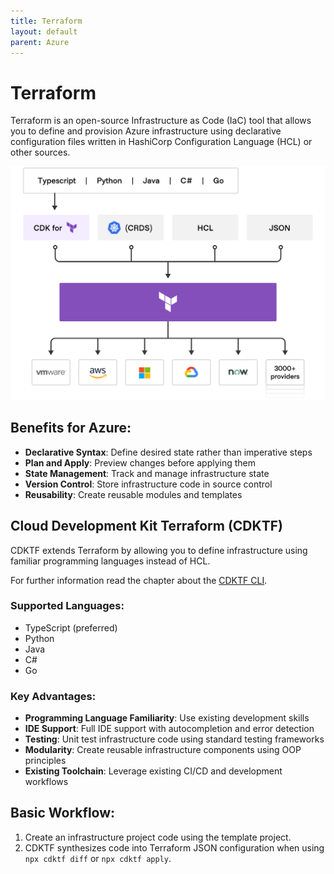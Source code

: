 ```yaml
--- 
title: Terraform
layout: default
parent: Azure
---
```


# Terraform

Terraform is an open-source Infrastructure as Code (IaC) tool that allows you to define and provision Azure infrastructure using declarative configuration files written in HashiCorp Configuration Language (HCL) or other sources.

![Terraform flow](/assets/images/terraform-platform.png)

## Benefits for Azure:
- **Declarative Syntax**: Define desired state rather than imperative steps
- **Plan and Apply**: Preview changes before applying them
- **State Management**: Track and manage infrastructure state
- **Version Control**: Store infrastructure code in source control
- **Reusability**: Create reusable modules and templates

## Cloud Development Kit Terraform (CDKTF)

CDKTF extends Terraform by allowing you to define infrastructure using familiar programming languages instead of HCL.

For further information read the chapter about the [CDKTF CLI](../tools/cdktf-cli.md).

### Supported Languages:
- TypeScript (preferred)
- Python
- Java
- C#
- Go

### Key Advantages:
- **Programming Language Familiarity**: Use existing development skills
- **IDE Support**: Full IDE support with autocompletion and error detection
- **Testing**: Unit test infrastructure code using standard testing frameworks
- **Modularity**: Create reusable infrastructure components using OOP principles
- **Existing Toolchain**: Leverage existing CI/CD and development workflows

## Basic Workflow:
1. Create an infrastructure project code using the template project.
2. CDKTF synthesizes code into Terraform JSON configuration when using `npx cdktf diff` or `npx cdktf apply`. 

